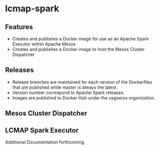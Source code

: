 # lcmap-spark
## Features
- Creates and publishes a Docker image for use as an Apache Spark Executor within Apache Mesos
- Creates and publishes a Docker image to host the Mesos Cluster Dispatcher

## Releases
- Release branches are maintained for each version of the Dockerfiles that are published while master is always the latest. 
- Version number correspond to Apache Spark releases. 
- Images are published to Docker Hub under the usgseros organization.

## Mesos Cluster Dispatcher

## LCMAP Spark Executor

Additional Documentation forthcoming.
